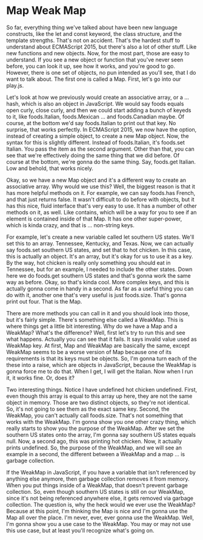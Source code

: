 # Map Weak Map

So far, everything thing we've talked about have been new language constructs, like the let and const keyword, the class structure, and the template strengths. That's not on accident. That's the hardest stuff to understand about ECMAScript 2015, but there's also a lot of other stuff. Like new functions and new objects. Now, for the most part, those are easy to understand. If you see a new object or function that you've never seen before, you can look it up, see how it works, and you're good to go. However, there is one set of objects, no pun intended as you'll see, that I do want to talk about. The first one is called a Map. First, let's go into our play.js.

Let's look at how we previously would create an associative array, or a ... hash, which is also an object in JavaScript. We would say foods equals open curly, close curly, and then we could start adding a bunch of keyeds to it, like foods.Italian, foods.Mexican ... and foods.Canadian maybe. Of course, at the bottom we'd say foods.Italian to print out that key. No surprise, that works perfectly. In ECMAScript 2015, we now have the option, instead of creating a simple object, to create a new Map object. Now, the syntax for this is slightly different. Instead of foods.Italian, it's foods.set Italian. You pass the item as the second argument. Other than that, you can see that we're effectively doing the same thing that we did before. Of course at the bottom, we're gonna do the same thing. Say, foods.get Italian. Low and behold, that works nicely.

Okay, so we have a new Map object and it's a different way to create an associative array. Why would we use this? Well, the biggest reason is that it has more helpful methods on it. For example, we can say foods.has French, and that just returns false. It wasn't difficult to do before with objects, but it has this nice, fluid interface that's very easy to use. It has a number of other methods on it, as well. Like contains, which will be a way for you to see if an element is contained inside of that Map. It has one other super-power, which is kinda crazy, and that is ... non-string keys.

For example, let's create a new variable called let southern US states. We'll set this to an array. Tennessee, Kentucky, and Texas. Now, we can actually say foods.set southern US states, and set that to hot chicken. In this case, this is actually an object. It's an array, but it's okay for us to use it as a key. By the way, hot chicken is really only something you should eat in Tennessee, but for an example, I needed to include the other states. Down here we do foods.get southern US states and that's gonna work the same way as before. Okay, so that's kinda cool. More complex keys, and this is actually gonna come in handy in a second. As far as a useful thing you can do with it, another one that's very useful is just foods.size. That's gonna print out four. That is the Map.

There are more methods you can call in it and you should look into those, but it's fairly simple. There's something else called a WeakMap. This is where things get a little bit interesting. Why do we have a Map and a WeakMap? What's the difference? Well, first let's try to run this and see what happens. Actually you can see that it fails. It says invalid value used as WeakMap key. At first, Map and WeakMap are basically the same, except WeakMap seems to be a worse version of Map because one of its requirements is that its keys must be objects. So, I'm gonna turn each of the these into a raise, which are objects in JavaScript, because the WeakMap is gonna force me to do that. When I get, I will get the Italian. Now when I run it, it works fine. Or, does it?

Two interesting things. Notice I have undefined hot chicken undefined. First, even though this array is equal to this array up here, they are not the same object in memory. Those are two distinct objects, so they're not identical. So, it's not going to see them as the exact same key. Second, the WeakMap, you can't actually call foods.size. That's not something that works with the WeakMap. I'm gonna show you one other crazy thing, which really starts to show you the purpose of the WeakMap. After we set the southern US states onto the array, I'm gonna say southern US states equals null. Now, a second ago, this was printing hot chicken. Now, it actually prints undefined. So, the purpose of the WeakMap, and we will see an example in a second, the different between a WeakMap and a map ... is garbage collection.

If the WeakMap in JavaScript, if you have a variable that isn't referenced by anything else anymore, then garbage collection removes it from memory. When you put things inside of a WeakMap, that doesn't prevent garbage collection. So, even though southern US states is still on our WeakMap, since it's not being referenced anywhere else, it gets removed via garbage collection. The question is, why the heck would we ever use the WeakMap? Because at this point, I'm thinking the Map is nice and I'm gonna use the Map all over the place. I'm never, ever, ever gonna use the WeakMap. Well, I'm gonna show you a use case to the WeakMap. You may or may not use this use case, but at least you'll recognize what's going on.
